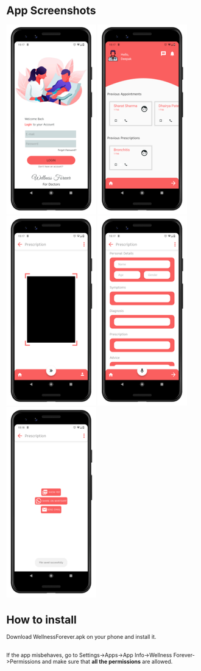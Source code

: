 # App Screenshots

<img src = "/AppScreenShots/login.png" width = "235" height = "500"/>  <img src = "/AppScreenShots/home.png" width = "235" height = "500"/>
<img src = "/AppScreenShots/scan.png" width = "235" height = "500"/> <img src = "/AppScreenShots/fill.png" width = "235" height = "500"/>
<img src = "/AppScreenShots/share.png" width = "235" height = "500"/> 
# How to install

Download WellnessForever.apk on your phone and install it. 

<br>
If the app misbehaves, go to Settings->Apps->App Info->Wellness Forever->Permissions and make sure that <b>all the permissions</b> are allowed.
 
